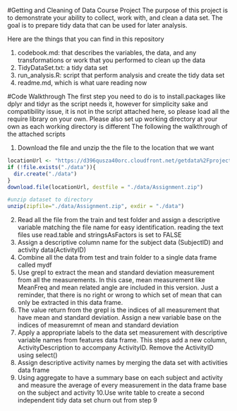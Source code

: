 #Getting and Cleaning of Data Course Project
The purpose of this project is to demonstrate your ability to collect, work with, and clean a data set. The goal is to prepare tidy data that can be used for later analysis. 

Here are the things that you can find in this repository
  1. codebook.md: that describes the variables, the data, and any transformations or work that you performed to clean up the data
  2. TidyDataSet.txt: a tidy data set
  3. run_analysis.R: script that perform analysis and create the tidy data set
  4. readme.md, which is what uare reading now
  
#Code Walkthrough
The first step you need to do is to install.packages like dplyr and tidyr as the script needs it, however for simplicity sake and compatibility issue, it is not in the script attached here, so please load all the require library on your own.
Please also set up working directory at your own as each working directory is different
The following the walkthrough of the attached scripts
  1. Download the file and unzip the the file to the location that we want
  ```R
  locationUrl <- "https://d396qusza40orc.cloudfront.net/getdata%2Fprojectfiles%2FUCI%20HAR%20Dataset.zip"
  if (!file.exists("./data")){
    dir.create("./data")
  }
  download.file(locationUrl, destfile = "./data/Assignment.zip")

  #unzip dataset to directory
  unzip(zipfile="./data/Assignment.zip", exdir = "./data")  
  ```
  2. Read all the file from the train and test folder and assign a descriptive variable matching the file name for easy identification. reading the text files use read.table and stringsAsFactors is set to FALSE
  3. Assign a descriptive column name for the subject data (SubjectID) and activity data(ActivityID)
  4. Combine all the data from test and train folder to a single data frame called mydf
  5. Use grepl to extract the mean and standard deviation measurement from all the measurements. In this case, mean measurement like MeanFreq and mean related angle are included in this version.
  Just a reminder, that there is no right or wrong to which set of mean that can only be extracted in this data frame.
  6. The value return from the grepl is the indices of all measurement that have mean and standard deviation. Assign a new variable base on the indices of measuremnt of mean and standard deviation
  7. Apply a appropriate labels to the data set measurement with descriptive variable names from features data frame. This steps add a new column, ActivityDescription to accompany ActivityID. Remove the ActivityID using select()
  8. Assign descriptive activity names by merging the data set with activities data frame
  9. Using aggregate to have a summary base on each subject and activity and measure the average of every measurement in the data frame base on the subject and activity
  10.Use write table to create a second independent tidy data set churn out from step 9

